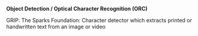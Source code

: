 **Object Detection / Optical Character Recognition (ORC)**

GRIP: The Sparks Foundation: Character detector which extracts printed or handwritten text from an image or video
